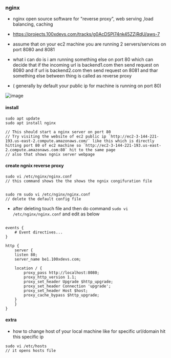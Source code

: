 ### nginx

- nginx open source software for "reverse proxy", web serving ,load balancing, caching

- https://projects.100xdevs.com/tracks/g0AcDSPl74nk45ZZjRdU/aws-7

- assume that on your ec2 machine you are running 2 servers/services on port 8080 and 8081
- what i can do is i am running something else on port 80 which can decide that if the incoming url is backend1.com then send request on 8080 and if url is backend2.com then send request on 8081 and thar something else between thing is called as reverse proxy

- ( generally by default your public ip for machine is running on port 80)


![image](https://github.com/user-attachments/assets/b54014a2-433b-4dca-a916-7f5a23612f44)

#### install

```
sudo apt update
sudo apt install nginx

// This should start a nginx server on port 80
// Try visiting the website of ec2 public ip `http://ec2-3-144-221-193.us-east-2.compute.amazonaws.com/` like this which is directly hitting port 80 of ec2 machine so `http://ec2-3-144-221-193.us-east-2.compute.amazonaws.com:80` hit to the same page
// also that shows ngnix server webpage

```

#### create ngnix reverse proxy

```
sudo vi /etc/nginx/nginx.conf 
// this command shows the the shows the ngnix congifuration file


sudo rm sudo vi /etc/nginx/nginx.conf
// delete the default config file

```

- after deleting touch file and then do command `sudo vi /etc/nginx/nginx.conf` and edit as below

```

events {
    # Event directives...
}

http {
	server {
    listen 80;
    server_name be1.100xdevs.com;

    location / {
        proxy_pass http://localhost:8080;
        proxy_http_version 1.1;
        proxy_set_header Upgrade $http_upgrade;
        proxy_set_header Connection 'upgrade';
        proxy_set_header Host $host;
        proxy_cache_bypass $http_upgrade;
    }
	}
}

```


#### extra

- how to change host of your local machine like for specific url/domain hit this specific ip

```
sudo vi /etc/hosts 
// it opens hosts file
```